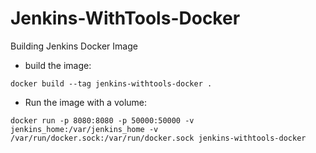 # Jenkins-WithTools-Docker
Building Jenkins Docker Image

- build the image:
```
docker build --tag jenkins-withtools-docker .
```

- Run the image with a volume:
```
docker run -p 8080:8080 -p 50000:50000 -v jenkins_home:/var/jenkins_home -v /var/run/docker.sock:/var/run/docker.sock jenkins-withtools-docker
```
